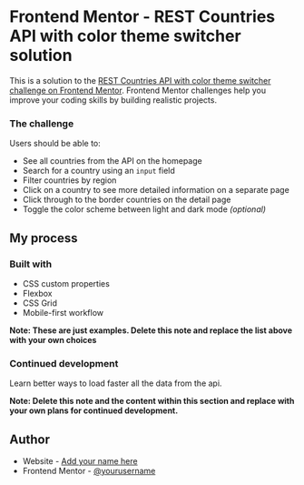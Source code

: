 # Frontend Mentor - REST Countries API with color theme switcher solution

This is a solution to the [REST Countries API with color theme switcher challenge on Frontend Mentor](https://www.frontendmentor.io/challenges/rest-countries-api-with-color-theme-switcher-5cacc469fec04111f7b848ca). Frontend Mentor challenges help you improve your coding skills by building realistic projects. 

### The challenge

Users should be able to:

- See all countries from the API on the homepage
- Search for a country using an `input` field
- Filter countries by region
- Click on a country to see more detailed information on a separate page
- Click through to the border countries on the detail page
- Toggle the color scheme between light and dark mode *(optional)*

## My process

### Built with

- CSS custom properties
- Flexbox
- CSS Grid
- Mobile-first workflow

**Note: These are just examples. Delete this note and replace the list above with your own choices**


### Continued development

Learn better ways to load faster all the data from the api.

**Note: Delete this note and the content within this section and replace with your own plans for continued development.**



## Author

- Website - [Add your name here](https://github.com/adiltonss)
- Frontend Mentor - [@yourusername](https://www.frontendmentor.io/profile/adiltonss)